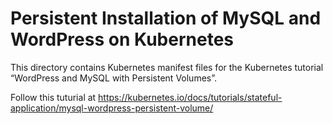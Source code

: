 # Persistent Installation of MySQL and WordPress on Kubernetes

This directory contains Kubernetes manifest files for the Kubernetes tutorial
“WordPress and MySQL with Persistent Volumes”.

Follow this tuturial at https://kubernetes.io/docs/tutorials/stateful-application/mysql-wordpress-persistent-volume/

